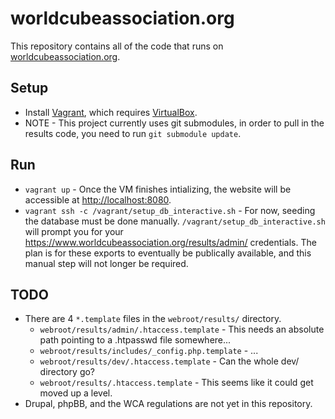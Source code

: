 worldcubeassociation.org
========================

This repository contains all of the code that runs on [worldcubeassociation.org](https://www.worldcubeassociation.org/).

## Setup
- Install [Vagrant](https://www.vagrantup.com/), which requires
  [VirtualBox](https://www.virtualbox.org/).
- NOTE - This project currently uses git submodules, in order to pull in the
  results code, you need to run `git submodule update`.

## Run
- `vagrant up` - Once the VM finishes intializing, the website will be
  accessible at [http://localhost:8080](http://localhost:8080).
- `vagrant ssh -c /vagrant/setup_db_interactive.sh` - For now, seeding the
  database must be done manually. `/vagrant/setup_db_interactive.sh` will prompt
  you for your https://www.worldcubeassociation.org/results/admin/ credentials.
  The plan is for these exports to eventually be publically available, and this
  manual step will not longer be required.

## TODO
- There are 4 `*.template` files in the `webroot/results/` directory.
  - `webroot/results/admin/.htaccess.template` - This needs an absolute path
    pointing to a .htpasswd file somewhere...
  - `webroot/results/includes/_config.php.template` - ...
  - `webroot/results/dev/.htaccess.template` - Can the whole dev/ directory go?
  - `webroot/results/.htaccess.template` - This seems like it could get moved
    up a level.
- Drupal, phpBB, and the WCA regulations are not yet in this repository.
